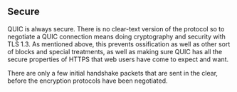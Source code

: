 ## Secure

QUIC is always secure. There is no clear-text version of the protocol so to
negotiate a QUIC connection means doing cryptography and security with TLS
1.3. As mentioned above, this prevents ossification as well as other sort of
blocks and special treatments, as well as making sure QUIC has all the secure
properties of HTTPS that web users have come to expect and want.

There are only a few initial handshake packets that are sent in the clear,
before the encryption protocols have been negotiated.
